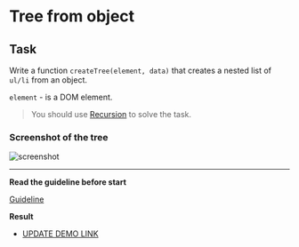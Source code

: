 # Tree from object

## Task

Write a function `createTree(element, data)` that creates a nested list of `ul/li` from an object.

`element` - is a DOM element.

> You should use [Recursion](https://javascript.info/recursion) to solve the task.

### Screenshot of the tree
![screenshot](example/object-tree.png)

---
**Read the guideline before start**

[Guideline](https://github.com/mate-academy/js_task-DOM-guideline)

**Result**

- [UPDATE DEMO LINK](https://panasiuk-yuriy.github.io/js_tree-from-object-DOM/)
